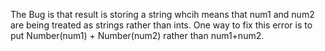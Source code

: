The Bug is that result is storing a string whcih means that num1 and num2 are being treated as strings rather than ints. 
One way to fix this error is to put Number(num1) + Number(num2) rather than num1+num2.